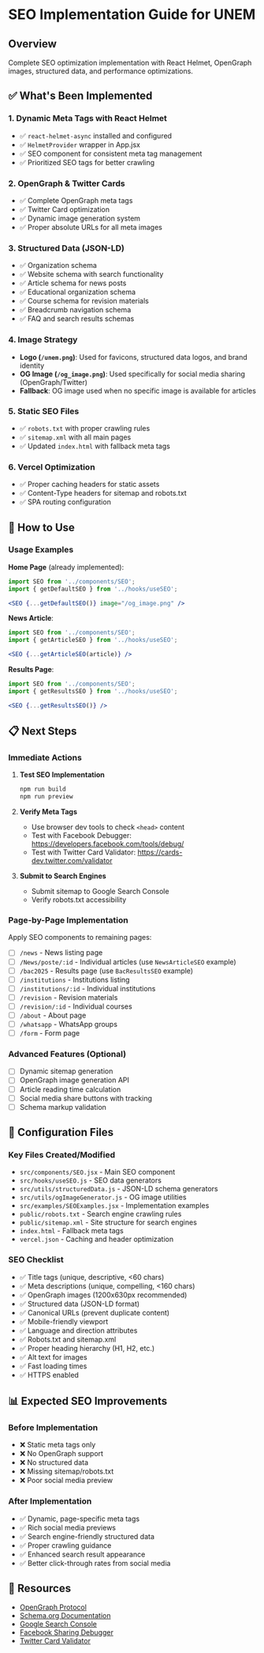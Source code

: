 # SEO Implementation Guide for UNEM

## Overview
Complete SEO optimization implementation with React Helmet, OpenGraph images, structured data, and performance optimizations.

## ✅ What's Been Implemented

### 1. Dynamic Meta Tags with React Helmet
- ✅ `react-helmet-async` installed and configured
- ✅ `HelmetProvider` wrapper in App.jsx
- ✅ SEO component for consistent meta tag management
- ✅ Prioritized SEO tags for better crawling

### 2. OpenGraph & Twitter Cards
- ✅ Complete OpenGraph meta tags
- ✅ Twitter Card optimization
- ✅ Dynamic image generation system
- ✅ Proper absolute URLs for all meta images

### 3. Structured Data (JSON-LD)
- ✅ Organization schema
- ✅ Website schema with search functionality
- ✅ Article schema for news posts
- ✅ Educational organization schema
- ✅ Course schema for revision materials
- ✅ Breadcrumb navigation schema
- ✅ FAQ and search results schemas

### 4. Image Strategy
- **Logo (`/unem.png`)**: Used for favicons, structured data logos, and brand identity
- **OG Image (`/og_image.png`)**: Used specifically for social media sharing (OpenGraph/Twitter)
- **Fallback**: OG image used when no specific image is available for articles

### 5. Static SEO Files
- ✅ `robots.txt` with proper crawling rules
- ✅ `sitemap.xml` with all main pages
- ✅ Updated `index.html` with fallback meta tags

### 6. Vercel Optimization
- ✅ Proper caching headers for static assets
- ✅ Content-Type headers for sitemap and robots.txt
- ✅ SPA routing configuration

## 🚀 How to Use

### Usage Examples

**Home Page** (already implemented):
```jsx
import SEO from '../components/SEO';
import { getDefaultSEO } from '../hooks/useSEO';

<SEO {...getDefaultSEO()} image="/og_image.png" />
```

**News Article**:
```jsx
import SEO from '../components/SEO';
import { getArticleSEO } from '../hooks/useSEO';

<SEO {...getArticleSEO(article)} />
```

**Results Page**:
```jsx
import SEO from '../components/SEO';
import { getResultsSEO } from '../hooks/useSEO';

<SEO {...getResultsSEO()} />
```

## 📋 Next Steps

### Immediate Actions
1. **Test SEO Implementation**
   ```bash
   npm run build
   npm run preview
   ```

2. **Verify Meta Tags**
   - Use browser dev tools to check `<head>` content
   - Test with Facebook Debugger: https://developers.facebook.com/tools/debug/
   - Test with Twitter Card Validator: https://cards-dev.twitter.com/validator

3. **Submit to Search Engines**
   - Submit sitemap to Google Search Console
   - Verify robots.txt accessibility

### Page-by-Page Implementation
Apply SEO components to remaining pages:

- [ ] `/news` - News listing page
- [ ] `/News/poste/:id` - Individual articles (use `NewsArticleSEO` example)
- [ ] `/bac2025` - Results page (use `BacResultsSEO` example)  
- [ ] `/institutions` - Institutions listing
- [ ] `/institutions/:id` - Individual institutions
- [ ] `/revision` - Revision materials
- [ ] `/revision/:id` - Individual courses
- [ ] `/about` - About page
- [ ] `/whatsapp` - WhatsApp groups
- [ ] `/form` - Form page

### Advanced Features (Optional)
- [ ] Dynamic sitemap generation
- [ ] OpenGraph image generation API
- [ ] Article reading time calculation
- [ ] Social media share buttons with tracking
- [ ] Schema markup validation

## 🔧 Configuration Files

### Key Files Created/Modified
- `src/components/SEO.jsx` - Main SEO component
- `src/hooks/useSEO.js` - SEO data generators
- `src/utils/structuredData.js` - JSON-LD schema generators
- `src/utils/ogImageGenerator.js` - OG image utilities
- `src/examples/SEOExamples.jsx` - Implementation examples
- `public/robots.txt` - Search engine crawling rules
- `public/sitemap.xml` - Site structure for search engines
- `index.html` - Fallback meta tags
- `vercel.json` - Caching and header optimization

### SEO Checklist
- ✅ Title tags (unique, descriptive, <60 chars)
- ✅ Meta descriptions (unique, compelling, <160 chars)
- ✅ OpenGraph images (1200x630px recommended)
- ✅ Structured data (JSON-LD format)
- ✅ Canonical URLs (prevent duplicate content)
- ✅ Mobile-friendly viewport
- ✅ Language and direction attributes
- ✅ Robots.txt and sitemap.xml
- ✅ Proper heading hierarchy (H1, H2, etc.)
- ✅ Alt text for images
- ✅ Fast loading times
- ✅ HTTPS enabled

## 📊 Expected SEO Improvements

### Before Implementation
- ❌ Static meta tags only
- ❌ No OpenGraph support
- ❌ No structured data
- ❌ Missing sitemap/robots.txt
- ❌ Poor social media preview

### After Implementation  
- ✅ Dynamic, page-specific meta tags
- ✅ Rich social media previews
- ✅ Search engine-friendly structured data
- ✅ Proper crawling guidance
- ✅ Enhanced search result appearance
- ✅ Better click-through rates from social media

## 🔗 Resources
- [OpenGraph Protocol](https://ogp.me/)
- [Schema.org Documentation](https://schema.org/)
- [Google Search Console](https://search.google.com/search-console)
- [Facebook Sharing Debugger](https://developers.facebook.com/tools/debug/)
- [Twitter Card Validator](https://cards-dev.twitter.com/validator)